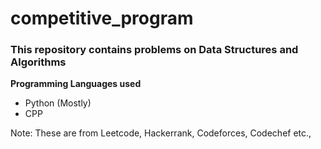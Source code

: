 # competitive_program
### This repository contains problems on Data Structures and Algorithms

**Programming Languages used**
- Python (Mostly)
- CPP

Note: These are from Leetcode, Hackerrank, Codeforces, Codechef etc.,
